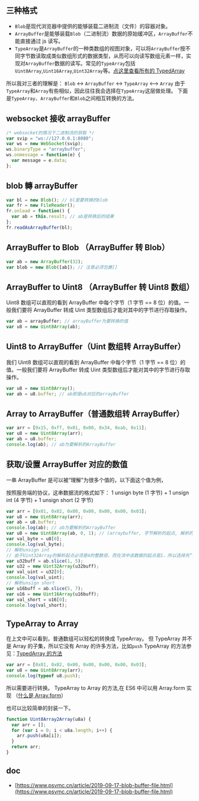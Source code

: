 ## 三种格式

- `Blob`是现代浏览器中提供的能够装载二进制流（文件）的容器对象。
- `ArrayBuffer`是能够装载`Blob`（二进制流）数据的原始缓冲区，`ArrayBuffer`不能直接通过 js 读写。
- `TypeArray`是`ArrayBuffer`的一种类数组的视图对象，可以将`ArrayBuffer`按不同字节数读取成类似数组形式的数据类型，从而可以向读写数组元素一样，实现对`ArrayBuffer`数据的读写。常见的`TypeArray`包括`Uint8Array`,`Uint16Array`,`Uint32Array`等。[点这里查看所有的 TypedArray](https://developer.mozilla.org/en-US/docs/Web/JavaScript/Reference/Global_Objects/TypedArray)

所以我对三者的理解是： `Blob` &lt;-&gt; `ArrayBuffer` &lt;-&gt; `TypeArray` &lt;—-&gt; `Array`
由于`TypeArray`和`Array`有些相似，因此往往我会选择在`TypeArray`这层做处理。
下面是`TypeArray`、`ArrayBuffer`和`Blob`之间相互转换的方法。

## [](#websocket接收arrayBuffer "websocket接收arrayBuffer")websocket 接收 arrayBuffer

```js
/* websocket的情况下二进制流的获取 */
var svip = "ws://127.0.0.1:8080";
var ws = new WebSocket(svip);
ws.binaryType = "arraybuffer";
ws.onmessage = function(e) {
  var message = e.data;
};
```

## [](#blob轉arrayBuffer "blob轉arrayBuffer")blob 轉 arrayBuffer

```js
var bl = new Blob(); // bl是要转换的blob
var fr = new FileReader();
fr.onload = function() {
  var ab = this.result; // ab是转换后的结果
};
fr.readAsArrayBuffer(bl);
```

## [](#ArrayBuffer-to-Blob-（ArrayBuffer转Blob） "ArrayBuffer to Blob （ArrayBuffer转Blob）")ArrayBuffer to Blob （ArrayBuffer 转 Blob）

```js
var ab = new ArrayBuffer(32);
var blob = new Blob([ab]); // 注意必须包裹[]
```

## [](#ArrayBuffer-to-Uint8-（ArrayBuffer转Uint8数组） "ArrayBuffer to Uint8 （ArrayBuffer转Uint8数组）")ArrayBuffer to Uint8 （ArrayBuffer 转 Uint8 数组）

Uint8 数组可以直观的看到 ArrayBuffer 中每个字节（1 字节 == 8 位）的值。一般我们要将 ArrayBuffer 转成 Uint 类型数组后才能对其中的字节进行存取操作。

```js
var ab = arrayBuffer; // arrayBuffer为要转换的值
var u8 = new Uint8Array(ab);
```

## [](#Uint8-to-ArrayBuffer（Uint数组转ArrayBuffer） "Uint8 to ArrayBuffer（Uint数组转ArrayBuffer）")Uint8 to ArrayBuffer（Uint 数组转 ArrayBuffer）

我们 Uint8 数组可以直观的看到 ArrayBuffer 中每个字节（1 字节 == 8 位）的值。一般我们要将 ArrayBuffer 转成 Uint 类型数组后才能对其中的字节进行存取操作。

```js
var u8 = new Uint8Array();
var ab = u8.buffer; // ab即是u8对应的arrayBuffer
```

## [](#Array-to-ArrayBuffer（普通数组转ArrayBuffer） "Array to ArrayBuffer（普通数组转ArrayBuffer）")Array to ArrayBuffer（普通数组转 ArrayBuffer）

```js
var arr = [0x15, 0xff, 0x01, 0x00, 0x34, 0xab, 0x11];
var u8 = new Uint8Array(arr);
var ab = u8.buffer;
console.log(ab); // ab为要解析的ArrayBuffer
```

## [](#获取-设置ArrayBuffer对应的数值 "获取/设置ArrayBuffer对应的数值")获取/设置 ArrayBuffer 对应的数值

一串 ArrayBuffer 是可以被“理解”为很多个值的，以下面这个值为例，

按照服务端的协议，这串数据流的格式如下：
1 unsign byte (1 字节) + 1 unsign int (4 字节) + 1 unsign short (2 字节)

```js
var arr = [0x01, 0x02, 0x00, 0x00, 0x00, 0x00, 0x03];
var u8 = new Uint8Array(arr);
var ab = u8.buffer;
console.log(ab); // ab为要解析的ArrayBuffer
var u8 = new Uint8Array(ab, 0, 1); // (arraybuffer, 字节解析的起点, 解析的长度)
var val_byte = u8[0];
console.log(val_byte);
// 解析unsign int
// 由于Uint32Array的解析起点必须是4的整数倍，而在流中该数据的起点是1，所以选择先“裁剪”(slice)出要解析的流片段，再用Uint32去解析该片段
var u32buff = ab.slice(1, 5);
var u32 = new Uint32Array(u32buff);
var val_uint = u32[0];
console.log(val_uint);
// 解析unsign short
var u16buff = ab.slice(5, 7);
var u16 = new Uint16Array(u16buff);
var val_short = u16[0];
console.log(val_short);
```

## [](#TypeArray-to-Array "TypeArray to Array")TypeArray to Array

在上文中可以看到，普通数组可以轻松的转换成 TypeArray。
但 TypeArray 并不是 Array 的子集，所以它没有 Array 的许多方法，比如`push`
TypeArray 的方法参见：[TypedArray 的方法](https://developer.mozilla.org/en-US/docs/Web/JavaScript/Reference/Global_Objects/TypedArray)

```js
var arr = [0x01, 0x02, 0x00, 0x00, 0x00, 0x00, 0x03];
var u8 = new Uint8Array(arr);
console.log(typeof u8.push);
```

所以需要进行转换。
TypeArray to Array 的方法,在 ES6 中可以用 Array.form 实现 （[什么是 Array.form](https://developer.mozilla.org/en-US/docs/Web/JavaScript/Reference/Global_Objects/Array/from)）

也可以比较简单的封装一下。

```js
function Uint8Array2Array(u8a) {
  var arr = [];
  for (var i = 0; i < u8a.length; i++) {
    arr.push(u8a[i]);
  }
  return arr;
}
```

## doc

- [https://www.psvmc.cn/article/2019-09-17-blob-buffer-file.html](https://www.psvmc.cn/article/2019-09-17-blob-buffer-file.html)
